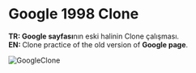 # Google 1998 Clone
<b>TR: </b><b>Google sayfası</b>nın eski halinin Clone çalışması.<br>
<b>EN: </b>Clone practice of the old version of <b>Google page</b>.<br>

![GoogleClone](https://user-images.githubusercontent.com/109991448/200235148-df947e35-0aef-488b-867b-6b06fbcdd7b0.jpg)
